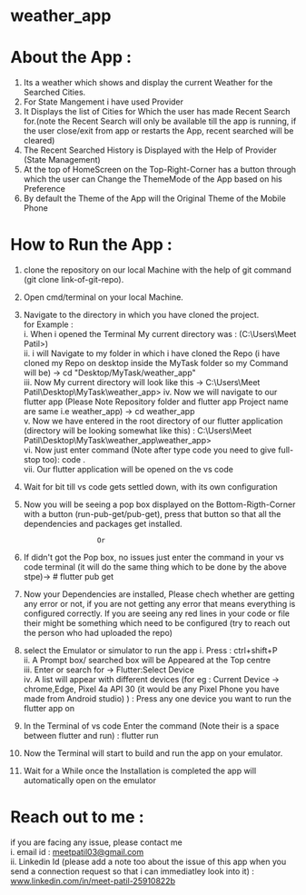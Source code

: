 # weather_app

# About the App : 
1. Its a weather which shows and display the current Weather for the Searched Cities.
2. For State Mangement i have used Provider
3. It Displays the list of Cities for Which the user has made Recent Search for.(note the Recent Search will only be available till the app is running, if the user close/exit from app or restarts the App, recent searched will be cleared)
4. The Recent Searched History is Displayed with the Help of Provider (State Management)
5. At the top of HomeScreen on the Top-Right-Corner has a button through which the user can Change the ThemeMode of the App based on his Preference
6. By default the Theme of the App will the Original Theme of the Mobile Phone

# How to Run the App :
1. clone the repository on our local Machine with the help of git command (git clone link-of-git-repo).
2. Open cmd/terminal on your local Machine.
3. Navigate to the directory in which you have cloned the project.<br>
    for Example : <br>
    i. When i opened the Terminal My current directory was : (C:\Users\Meet Patil>)<br>
    ii. i will Navigate to my folder in which i have cloned the Repo (i have cloned my Repo on desktop inside the MyTask folder so my Command will be) -> cd "Desktop/MyTask/weather_app"<br>
    iii. Now My current directory will look like this -> C:\Users\Meet Patil\Desktop\MyTask\weather_app>
    iv. Now we will navigate to our flutter app (Please Note Repository folder and flutter app Project name are same i.e weather_app) -> cd weather_app<br>
    v. Now we have entered in the root directory of our flutter application (directory will be looking somewhat like this) : C:\Users\Meet Patil\Desktop\MyTask\weather_app\weather_app><br>
    vi. Now just enter command (Note after type code you need to give full-stop too): code . <br>
    vii. Our flutter application will be opened on the vs code<br>

4. Wait for bit till vs code gets settled down, with its own configuration
5. Now you will be seeing a pop box displayed on the Bottom-Rigth-Corner with a button (run-pub-get/pub-get), press that button so that all the dependencies and packages get installed.

                         Or 
5. If didn't got the Pop box, no issues just enter the command in your vs code terminal (it will do the same thing which to be done by the above stpe)-> # flutter pub get 

6. Now your Dependencies are installed, Please chech whether are getting any error or not, if you are not getting any error that means everything is configured correctly. If you are seeing any red lines in your code or file their might be something which need to be configured (try to reach out the person who had uploaded the repo)

7. select the Emulator or simulator to run the app 
    i. Press : ctrl+shift+P<br>
    ii. A Prompt box/ searched box will be Appeared at the Top centre<br>
    iii. Enter or search for -> Flutter:Select Device<br>
    iv. A list will appear with different devices (for eg : Current Device -> chrome,Edge, Pixel 4a API 30 (it would be any Pixel Phone you have made from Android studio) ) : Press any one device you want to run the flutter app on <br>

8. In the Terminal of vs code Enter the command (Note their is a space between flutter and run) : flutter run
9. Now the Terminal will start to build and run the app on your emulator.
10. Wait for a While once the Installation is completed the app will automatically open on the emulator


# Reach out to me :
 if you are facing any issue, please contact me <br>
 i. email id : meetpatil03@gmail.com<br>
 ii. Linkedin Id (please add a note too about the issue of this app when you send a connection request so that i can immediatley look into it) : www.linkedin.com/in/meet-patil-25910822b<br>